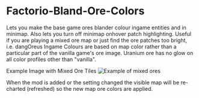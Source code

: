 # Factorio-Bland-Ore-Colors

Lets you make the base game ores blander colour ingame entities and in minimap. Also lets you turn off minimap onhover patch highlighting. Useful if you are playing a mixed ore map or just find the ore patches too bright, i.e. dangOreus
Ingame Colours are based on map color rather than a particular part of the vanilla game's ore image.
Uranium ore has no glow on all color profiles other than "vanilla".

Example Image with Mixed Ore Tiles
![Example of mixed ores](https://thumbs.gfycat.com/CorruptPlaintiveBeauceron.webp)

When the mod is added or the setting changed the visible map will be re-charted (refreshed) so the new map ore colors are applied.
